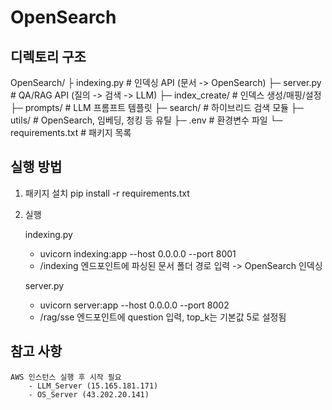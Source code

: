 # OpenSearch


## 디렉토리 구조

OpenSearch/
    ├ indexing.py           # 인덱싱 API (문서 -> OpenSearch)
    ├─ server.py             # QA/RAG API (질의 -> 검색 -> LLM)
    ├─ index_create/         # 인덱스 생성/매핑/설정
    ├─ prompts/              # LLM 프롬프트 템플릿
    ├─ search/               # 하이브리드 검색 모듈
    ├─ utils/                # OpenSearch, 임베딩, 청킹 등 유틸
    ├─ .env                  # 환경변수 파일
    └─ requirements.txt      # 패키지 목록

## 실행 방법

1. 패키지 설치
    pip install -r requirements.txt

2. 실행

    indexing.py
    - uvicorn indexing:app --host 0.0.0.0 --port 8001
    - /indexing 엔드포인트에 파싱된 문서 폴더 경로 입력 -> OpenSearch 인덱싱

    server.py
    - uvicorn server:app --host 0.0.0.0 --port 8002
    - /rag/sse 엔드포인트에 question 입력, top_k는 기본값 5로 설정됨

## 참고 사항

    AWS 인스턴스 실행 후 시작 필요
        - LLM_Server (15.165.181.171)
        - OS_Server (43.202.20.141)



